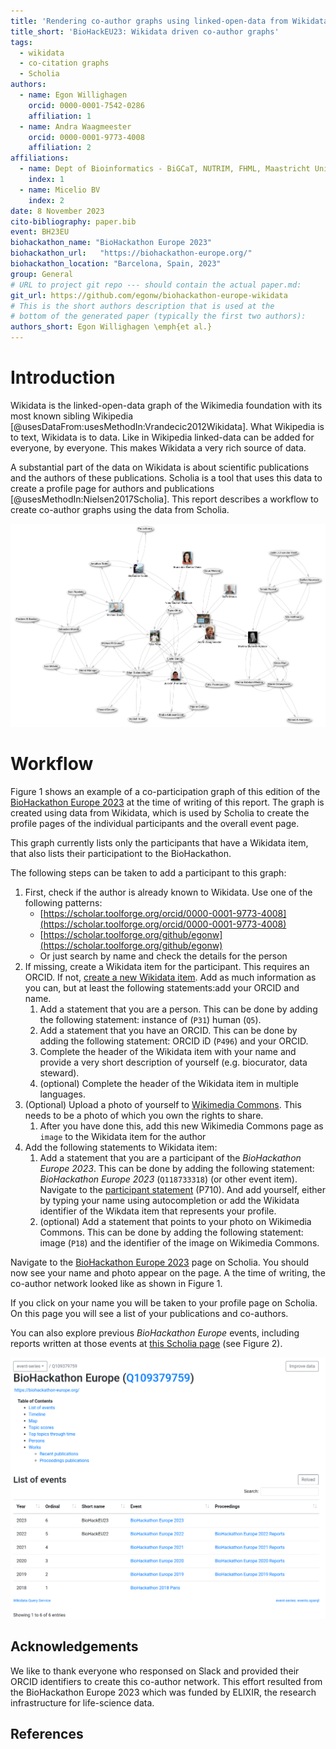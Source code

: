 ```yaml
---
title: 'Rendering co-author graphs using linked-open-data from Wikidata'
title_short: 'BioHackEU23: Wikidata driven co-author graphs'
tags:
  - wikidata
  - co-citation graphs
  - Scholia
authors:
  - name: Egon Willighagen
    orcid: 0000-0001-7542-0286
    affiliation: 1
  - name: Andra Waagmeester
    orcid: 0000-0001-9773-4008
    affiliation: 2
affiliations:
  - name: Dept of Bioinformatics - BiGCaT, NUTRIM, FHML, Maastricht University
    index: 1
  - name: Micelio BV
    index: 2
date: 8 November 2023
cito-bibliography: paper.bib
event: BH23EU
biohackathon_name: "BioHackathon Europe 2023"
biohackathon_url:   "https://biohackathon-europe.org/"
biohackathon_location: "Barcelona, Spain, 2023"
group: General
# URL to project git repo --- should contain the actual paper.md:
git_url: https://github.com/egonw/biohackathon-europe-wikidata
# This is the short authors description that is used at the
# bottom of the generated paper (typically the first two authors):
authors_short: Egon Willighagen \emph{et al.}
---
```



# Introduction
Wikidata is the linked-open-data graph of the Wikimedia foundation with its most known sibling Wikipedia
[@usesDataFrom:usesMethodIn:Vrandecic2012Wikidata]. What Wikipedia
is to text, Wikidata is to data. Like in Wikipedia linked-data can be added for everyone, by everyone. This makes Wikidata
a very rich source of data.

A substantial part of the data on Wikidata is about scientific publications and the authors of these publications. Scholia
is a tool that uses this data to create a profile page for authors and publications [@usesMethodIn:Nielsen2017Scholia]. 
This report describes a workflow to create co-author graphs using the data from Scholia. 

![Co-author network of participants of BioHackathon Europe 2023, as defined by data in Wikidata on 2023-11-02 at 15:00 CET.](./coauthor-network-20231102-1500.png)

# Workflow
Figure 1 shows an example of a co-participation graph of this edition of the
[BioHackathon Europe 2023](https://github.com/elixir-europe/biohackathon-projects-2023) at the time of writing 
of this report. The graph is created using data from Wikidata, which is used by Scholia to create the profile pages of the individual
participants and the overall event page. 

This graph currently lists only the participants that have a Wikidata item, that also lists their participationt to the
BioHackathon.

The following steps can be taken to add a participant to this graph:

1. First, check if the author is already known to Wikidata. Use one of the following patterns:
   * [https://scholar.toolforge.org/orcid/0000-0001-9773-4008](https://scholar.toolforge.org/orcid/0000-0001-9773-4008)
   * [https://scholar.toolforge.org/github/egonw](https://scholar.toolforge.org/github/egonw)
   * Or just search by name and check the details for the person
2. If missing, create a Wikidata item for the participant. This requires an ORCID. If not, [create a new Wikidata item](https://www.wikidata.org/wiki/Special:NewItem). Add as much information as you can, but at least the following statements:add your ORCID and name.
   1. Add a statement that you are a person. This can be done by adding the following statement: instance of (`P31`) human (`Q5`).
   2. Add a statement that you have an ORCID. This can be done by adding the following statement: ORCID iD (`P496`) and your ORCID.
   3. Complete the header of the Wikidata item with your name and provide a very short description of yourself (e.g. biocurator, data steward).
   4. (optional) Complete the header of the Wikidata item in multiple languages. 
3. (Optional) Upload a photo of yourself to [Wikimedia Commons](https://commons.wikimedia.org/wiki/Special:UploadWizard). This needs to be a photo of which you own the rights to share. 
   1. After you have done this, add this new Wikimedia Commons page as `image` to the Wikidata item for the author
4. Add the following statements to Wikidata item:
   1. Add a statement that you are a participant of the *BioHackathon Europe 2023*. This can be done by adding the following statement: *BioHackathon Europe 2023* (`Q118733318`) (or other event item). Navigate to the [participant statement](https://www.wikidata.org/wiki/Q118733318#P710) (P710). And add yourself, either by typing your name using autocompletion or add the Wikidata identifier of the Wikdata item that represents your profile.
   2. (optional) Add a statement that points to your photo on Wikimedia Commons. This can be done by adding the following statement: image (`P18`) and the identifier of the image on Wikimedia Commons.

Navigate to the [BioHackathon Europe 2023](https://scholia.toolforge.org/event/Q118733318) page on Scholia.
You should now see your name and photo appear on the page. A the time of writing, the co-author network looked
like as shown in Figure 1.

If you click on your name you will be taken to your profile page on Scholia. On this page you will see a list of your publications and co-authors.

You can also explore previous *BioHackathon Europe* events, including reports written at those events
at [this Scholia page](https://scholia.toolforge.org/event-series/Q109379759) (see Figure 2).

![Screenshot of the Scholia page for the BioHackathon Europe event series.](./BioHackEU-Series.png)

## Acknowledgements

We like to thank everyone who responsed on Slack and provided their ORCID identifiers to create this co-author network.
This effort resulted from the BioHackathon Europe 2023 which was funded by ELIXIR, the research infrastructure for life-science data.

## References
